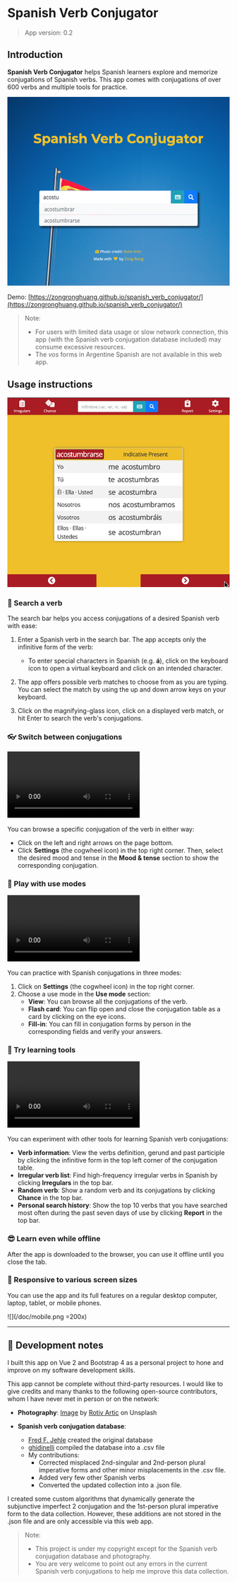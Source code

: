# Spanish Verb Conjugator

> App version: 0.2

## Introduction

**Spanish Verb Conjugator** helps Spanish learners explore and memorize conjugations of Spanish verbs. This app comes with conjugations of over 600 verbs and multiple tools for practice.

![search page](/doc/search_page.png)

Demo: [https://zongronghuang.github.io/spanish_verb_conjugator/](https://zongronghuang.github.io/spanish_verb_conjugator/)

> Note:
>
> - For users with limited data usage or slow network connection, this app (with the Spanish verb conjugation database included) may consume excessive resources.
> - The _vos_ forms in Argentine Spanish are not available in this web app.

## Usage instructions

![conjugation table](/doc/main_page.png)

### :mag_right: Search a verb

The search bar helps you access conjugations of a desired Spanish verb with ease:

1. Enter a Spanish verb in the search bar. The app accepts only the infinitive form of the verb:

   - To enter special characters in Spanish (e.g. **á**), click on the keyboard icon to open a virtual keyboard and click on an intended character.

1. The app offers possible verb matches to choose from as you are typing. You can select the match by using the up and down arrow keys on your keyboard.

1. Click on the magnifying-glass icon, click on a displayed verb match, or hit Enter to search the verb's conjugations.

### :eyeglasses: Switch between conjugations

![switch conjugation video](/doc/switch_conjugations.mov)

You can browse a specific conjugation of the verb in either way:

- Click on the left and right arrows on the page bottom.
- Click **Settings** (the cogwheel icon) in the top right corner. Then, select the desired mood and tense in the **Mood & tense** section to show the corresponding conjugation.

### :cookie: Play with use modes

![use modes video](/doc/use_modes.mov)

You can practice with Spanish conjugations in three modes:

1. Click on **Settings** (the cogwheel icon) in the top right corner.
1. Choose a use mode in the **Use mode** section:
   - **View**: You can browse all the conjugations of the verb.
   - **Flash card**: You can flip open and close the conjugation table as a card by clicking on the eye icons.
   - **Fill-in**: You can fill in conjugation forms by person in the corresponding fields and verify your answers.

### :circus_tent: Try learning tools

![learning helpers video](/doc/learning_helpers.mov)

You can experiment with other tools for learning Spanish verb conjugations:

- **Verb information**: View the verbs definition, gerund and past participle by clicking the infinitive form in the top left corner of the conjugation table.
- **Irregular verb list**: Find high-frequency irregular verbs in Spanish by clicking **Irregulars** in the top bar.
- **Random verb**: Show a random verb and its conjugations by clicking **Chance** in the top bar.
- **Personal search history**: Show the top 10 verbs that you have searched most often during the past seven days of use by clicking **Report** in the top bar.

### :sunglasses: Learn even while offline

After the app is downloaded to the browser, you can use it offline until you close the tab.

### :iphone: Responsive to various screen sizes

You can use the app and its full features on a regular desktop computer, laptop, tablet, or mobile phones.

![](/doc/mobile.png =200x)

---

## :memo: Development notes

I built this app on Vue 2 and Bootstrap 4 as a personal project to hone and improve on my software development skills.

This app cannot be complete without third-party resources. I would like to give credits and many thanks to the following open-source contributors, whom I have never met in person or on the network:

- **Photography**: [Image](https://unsplash.com/photos/g_wXjMR2n8M) by [Rotiv Artic](https://unsplash.com/@rotivartic) on Unsplash

- **Spanish verb conjugation database**:
  - [Fred F. Jehle](https://users.pfw.edu/jehle/VERBLIST.HTM) created the original database
  - [ghidinelli](https://github.com/ghidinelli/fred-jehle-spanish-verbs) compiled the database into a .csv file
  - My contributions:
    - Corrected misplaced 2nd-singular and 2nd-person plural imperative forms and other minor misplacements in the .csv file.
    - Added very few other Spanish verbs
    - Converted the updated collection into a .json file.

I created some custom algorithms that dynamically generate the subjunctive imperfect 2 conjugation and the 1st-person plural imperative form to the data collection. However, these additions are not stored in the .json file and are only accessible via this web app.

> Note:
>
> - This project is under my copyright except for the Spanish verb conjugation database and photography.
> - You are very welcome to point out any errors in the current Spanish verb conjugations to help me improve this data collection.
